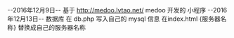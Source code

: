 --2016年12月9日--
基于 http://medoo.lvtao.net/ medoo 开发的 小程序
--2016年12月13日--
数据库 在 db.php 写入自己的 mysql 信息
在index.html {服务器名称} 替换成自己的服务器名称
